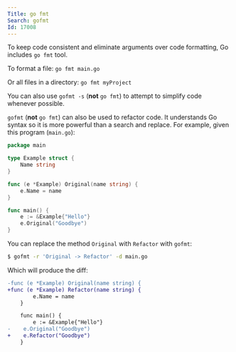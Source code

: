 ```yaml
---
Title: go fmt
Search: gofmt
Id: 17008
---
```

To keep code consistent and eliminate arguments over code formatting, Go includes `go fmt` tool.

To format a file: `go fmt main.go`

Or all files in a directory: `go fmt myProject`

You can also use `gofmt -s` (**not** `go fmt`) to attempt to simplify code whenever possible.

`gofmt` (**not** `go fmt`) can also be used to refactor code. It understands Go syntax so it is more powerful than a search and replace. For example, given this program (`main.go`):

```go
package main

type Example struct {
    Name string
}

func (e *Example) Original(name string) {
    e.Name = name
}

func main() {
    e := &Example{"Hello"}
    e.Original("Goodbye")
}
```

You can replace the method `Original` with `Refactor` with `gofmt`:

```sh
$ gofmt -r 'Original -> Refactor' -d main.go
```

Which will produce the diff:

```diff
-func (e *Example) Original(name string) {
+func (e *Example) Refactor(name string) {
        e.Name = name
    }

    func main() {
        e := &Example{"Hello"}
-    e.Original("Goodbye")
+    e.Refactor("Goodbye")
    }
```
